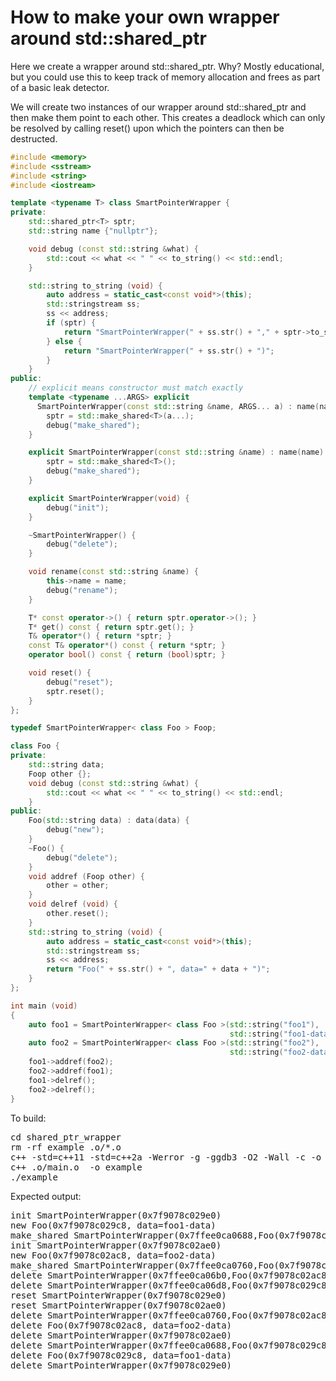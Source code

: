 How to make your own wrapper around std::shared_ptr
===================================================

Here we create a wrapper around std::shared_ptr. Why? Mostly educational,
but you could use this to keep track of memory allocation and frees as part
of a basic leak detector.

We will create two instances of our wrapper around std::shared_ptr and then
make them point to each other. This creates a deadlock which can only be
resolved by calling reset() upon which the pointers can then be destructed.

```C++
#include <memory>
#include <sstream>
#include <string>
#include <iostream>

template <typename T> class SmartPointerWrapper {
private:
    std::shared_ptr<T> sptr;
    std::string name {"nullptr"};

    void debug (const std::string &what) {
        std::cout << what << " " << to_string() << std::endl;
    }

    std::string to_string (void) {
        auto address = static_cast<const void*>(this);
        std::stringstream ss;
        ss << address;
        if (sptr) {
            return "SmartPointerWrapper(" + ss.str() + "," + sptr->to_string() + ")";
        } else {
            return "SmartPointerWrapper(" + ss.str() + ")";
        }
    }
public:
    // explicit means constructor must match exactly
    template <typename ...ARGS> explicit 
      SmartPointerWrapper(const std::string &name, ARGS... a) : name(name) { 
        sptr = std::make_shared<T>(a...);
        debug("make_shared");
    }

    explicit SmartPointerWrapper(const std::string &name) : name(name) { 
        sptr = std::make_shared<T>();
        debug("make_shared");
    }

    explicit SmartPointerWrapper(void) {
        debug("init");
    }

    ~SmartPointerWrapper() {
        debug("delete");
    }

    void rename(const std::string &name) { 
        this->name = name;
        debug("rename");
    }

    T* const operator->() { return sptr.operator->(); }
    T* get() const { return sptr.get(); }
    T& operator*() { return *sptr; }
    const T& operator*() const { return *sptr; }
    operator bool() const { return (bool)sptr; }

    void reset() { 
        debug("reset");
        sptr.reset(); 
    }
};

typedef SmartPointerWrapper< class Foo > Foop;

class Foo {
private:
    std::string data;
    Foop other {};
    void debug (const std::string &what) {
        std::cout << what << " " << to_string() << std::endl;
    }
public:
    Foo(std::string data) : data(data) {
        debug("new");
    }
    ~Foo() {
        debug("delete");
    }
    void addref (Foop other) {
        other = other;
    }
    void delref (void) {
        other.reset();
    }
    std::string to_string (void) {
        auto address = static_cast<const void*>(this);
        std::stringstream ss;
        ss << address;
        return "Foo(" + ss.str() + ", data=" + data + ")";
    }
};

int main (void)
{
    auto foo1 = SmartPointerWrapper< class Foo >(std::string("foo1"),
                                                 std::string("foo1-data"));
    auto foo2 = SmartPointerWrapper< class Foo >(std::string("foo2"),
                                                 std::string("foo2-data"));
    foo1->addref(foo2);
    foo2->addref(foo1);
    foo1->delref();
    foo2->delref();
}
```
To build:
<pre>
cd shared_ptr_wrapper
rm -rf example .o/*.o
c++ -std=c++11 -std=c++2a -Werror -g -ggdb3 -O2 -Wall -c -o .o/main.o main.cpp
c++ .o/main.o  -o example
./example
</pre>

Expected output:
<pre>
init SmartPointerWrapper(0x7f9078c029e0)
new Foo(0x7f9078c029c8, data=foo1-data)
make_shared SmartPointerWrapper(0x7ffee0ca0688,Foo(0x7f9078c029c8, data=foo1-data))
init SmartPointerWrapper(0x7f9078c02ae0)
new Foo(0x7f9078c02ac8, data=foo2-data)
make_shared SmartPointerWrapper(0x7ffee0ca0760,Foo(0x7f9078c02ac8, data=foo2-data))
delete SmartPointerWrapper(0x7ffee0ca06b0,Foo(0x7f9078c02ac8, data=foo2-data))
delete SmartPointerWrapper(0x7ffee0ca06d8,Foo(0x7f9078c029c8, data=foo1-data))
reset SmartPointerWrapper(0x7f9078c029e0)
reset SmartPointerWrapper(0x7f9078c02ae0)
delete SmartPointerWrapper(0x7ffee0ca0760,Foo(0x7f9078c02ac8, data=foo2-data))
delete Foo(0x7f9078c02ac8, data=foo2-data)
delete SmartPointerWrapper(0x7f9078c02ae0)
delete SmartPointerWrapper(0x7ffee0ca0688,Foo(0x7f9078c029c8, data=foo1-data))
delete Foo(0x7f9078c029c8, data=foo1-data)
delete SmartPointerWrapper(0x7f9078c029e0)
</pre>
